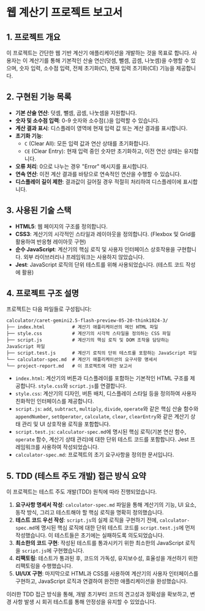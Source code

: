 # 웹 계산기 프로젝트 보고서

## 1. 프로젝트 개요
이 프로젝트는 간단한 웹 기반 계산기 애플리케이션을 개발하는 것을 목표로 합니다. 사용자는 이 계산기를 통해 기본적인 산술 연산(덧셈, 뺄셈, 곱셈, 나눗셈)을 수행할 수 있으며, 숫자 입력, 소수점 입력, 전체 초기화(C), 현재 입력 초기화(CE) 기능을 제공합니다.

## 2. 구현된 기능 목록
*   **기본 산술 연산**: 덧셈, 뺄셈, 곱셈, 나눗셈을 지원합니다.
*   **숫자 및 소수점 입력**: 0-9 숫자와 소수점(.)을 입력할 수 있습니다.
*   **계산 결과 표시**: 디스플레이 영역에 현재 입력 값 또는 계산 결과를 표시합니다.
*   **초기화 기능**:
    *   `C` (Clear All): 모든 입력 값과 연산 상태를 초기화합니다.
    *   `CE` (Clear Entry): 현재 입력 중인 숫자만 초기화하고, 이전 연산 상태는 유지합니다.
*   **오류 처리**: 0으로 나누는 경우 "Error" 메시지를 표시합니다.
*   **연속 연산**: 이전 계산 결과를 바탕으로 연속적인 연산을 수행할 수 있습니다.
*   **디스플레이 길이 제한**: 결과값이 길어질 경우 적절히 처리하여 디스플레이에 표시합니다.

## 3. 사용된 기술 스택
*   **HTML5**: 웹 페이지의 구조를 정의합니다.
*   **CSS3**: 계산기의 시각적인 스타일과 레이아웃을 정의합니다. (Flexbox 및 Grid를 활용하여 반응형 레이아웃 구현)
*   **순수 JavaScript**: 계산기의 핵심 로직 및 사용자 인터페이스 상호작용을 구현합니다. 외부 라이브러리나 프레임워크는 사용하지 않았습니다.
*   **Jest**: JavaScript 로직의 단위 테스트를 위해 사용되었습니다. (테스트 코드 작성에 활용)

## 4. 프로젝트 구조 설명
프로젝트는 다음 파일들로 구성됩니다:

```
calculator/caret-gemini2.5-flash-preview-05-20-think1024-3/
├── index.html          # 계산기 애플리케이션의 메인 HTML 파일
├── style.css           # 계산기의 시각적 스타일을 정의하는 CSS 파일
├── script.js           # 계산기의 핵심 로직 및 DOM 조작을 담당하는 JavaScript 파일
├── script.test.js      # 계산기 로직의 단위 테스트를 포함하는 JavaScript 파일
└── calculator-spec.md  # 계산기 애플리케이션의 요구사항 명세서
└── project-report.md   # 이 프로젝트에 대한 보고서
```

*   `index.html`: 계산기의 버튼과 디스플레이를 포함하는 기본적인 HTML 구조를 제공합니다. `style.css`와 `script.js`를 연결합니다.
*   `style.css`: 계산기의 디자인, 버튼 배치, 디스플레이 스타일 등을 정의하여 사용자 친화적인 인터페이스를 제공합니다.
*   `script.js`: `add`, `subtract`, `multiply`, `divide`, `operate`와 같은 핵심 산술 함수와 `appendNumber`, `setOperator`, `calculate`, `clear`, `clearEntry`와 같은 계산기 상태 관리 및 UI 상호작용 로직을 포함합니다.
*   `script.test.js`: `calculator-spec.md`에 명시된 핵심 로직(기본 연산 함수, `operate` 함수, 계산기 상태 관리)에 대한 단위 테스트 코드를 포함합니다. Jest 프레임워크를 사용하여 작성되었습니다.
*   `calculator-spec.md`: 프로젝트의 초기 요구사항을 정의한 문서입니다.

## 5. TDD (테스트 주도 개발) 접근 방식 요약
이 프로젝트는 테스트 주도 개발(TDD) 원칙에 따라 진행되었습니다.
1.  **요구사항 명세서 작성**: `calculator-spec.md` 파일을 통해 계산기의 기능, UI 요소, 동작 방식, 그리고 테스트해야 할 핵심 로직을 명확히 정의했습니다.
2.  **테스트 코드 우선 작성**: `script.js`의 실제 로직을 구현하기 전에, `calculator-spec.md`에 명시된 핵심 로직에 대한 단위 테스트 코드를 `script.test.js`에 먼저 작성했습니다. 이 테스트들은 초기에는 실패하도록 의도되었습니다.
3.  **최소한의 코드 구현**: 작성된 테스트를 통과시키기 위한 최소한의 JavaScript 로직을 `script.js`에 구현했습니다.
4.  **리팩토링**: 테스트가 통과된 후, 코드의 가독성, 유지보수성, 효율성을 개선하기 위한 리팩토링을 수행했습니다.
5.  **UI/UX 구현**: 마지막으로 HTML과 CSS를 사용하여 계산기의 사용자 인터페이스를 구현하고, JavaScript 로직과 연결하여 완전한 애플리케이션을 완성했습니다.

이러한 TDD 접근 방식을 통해, 개발 초기부터 코드의 견고성과 정확성을 확보하고, 변경 사항 발생 시 회귀 테스트를 통해 안정성을 유지할 수 있었습니다.
